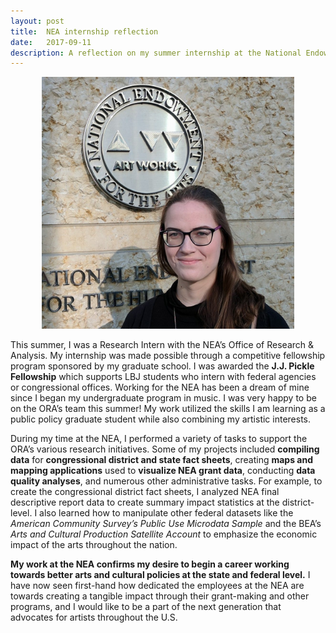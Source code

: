 ```yaml
---
layout: post
title:  NEA internship reflection
date:   2017-09-11
description: A reflection on my summer internship at the National Endowment for the Arts.
---
```


<center>
<img src="/img/nea-pic.jpg" width="80%">
</center>


This summer, I was a Research Intern with the NEA’s Office of Research & Analysis. My internship was made possible through a competitive fellowship program sponsored by my graduate school. I was awarded the **J.J. Pickle Fellowship** which supports LBJ students who intern with federal agencies or congressional offices. Working for the NEA has been a dream of mine since I began my undergraduate program in music. I was very happy to be on the ORA’s team this summer! My work utilized the skills I am learning as a public policy graduate student while also combining my artistic interests. 

During my time at the NEA, I performed a variety of tasks to support the ORA’s various research initiatives. Some of my projects included **compiling data** for **congressional district and state fact sheets**, creating **maps and mapping applications** used to **visualize NEA grant data**, conducting **data quality analyses**, and numerous other administrative tasks. For example, to create the congressional district fact sheets, I analyzed NEA final descriptive report data to create summary impact statistics at the district-level. I also learned how to manipulate other federal datasets like the *American Community Survey’s Public Use Microdata Sample* and the BEA’s *Arts and Cultural Production Satellite Account* to emphasize the economic impact of the arts throughout the nation. 

**My work at the NEA confirms my desire to begin a career working towards better arts and cultural policies at the state and federal level.** I have now seen first-hand how dedicated the employees at the NEA are towards creating a tangible impact through their grant-making and other programs, and I would like to be a part of the next generation that advocates for artists throughout the U.S.   
